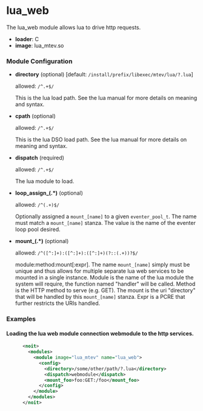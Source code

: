 

# lua_web

The lua_web module allows lua to drive http requests.


  * **loader**: C
  * **image**: lua_mtev.so

### Module Configuration

    
 * **directory** (optional)  [default: `/install/prefix/libexec/mtev/lua/?.lua`]

   allowed: `/^.+$/`

   This is the lua load path.  See the lua manual for more details
   on meaning and syntax.
 * **cpath** (optional) 

   allowed: `/^.+$/`

   This is the lua DSO load path.  See the lua manual for more
   details on meaning and syntax.
 * **dispatch** (required) 

   allowed: `/^.+$/`

   The lua module to load.
 * **loop_assign_(.*)** (optional) 

   allowed: `/^(.+)$/`

   Optionally assigned a `mount_[name]` to a given
   `eventer_pool_t`.  The name must match a `mount_[name]` stanza.  The value is the
   name of the eventer loop pool desired.
 * **mount_(.*)** (optional) 

   allowed: `/^([^:]+):([^:]+):([^:]+)(?::(.+))?$/`

   module:method:mount[:expr].  The name `mount_[name]` simply must
   be unique
      and thus allows for multiple separate lua web
   services to be mounted in a single instance. Module is the name of
   the lua module the
      system will require, the function named
   "handler" will be called. Method is the HTTP method to serve (e.g.
   GET). The mount
      is the uri "directory" that will be handled by
   this `mount_[name]` stanza.  Expr is a PCRE that further
   restricts the URIs handled.
### Examples

#### Loading the lua web module connection webmodule to the http services.

```xml
      <noit>
        <modules>
          <module image="lua_mtev" name="lua_web">
            <config>
              <directory>/some/other/path/?.lua</directory>
              <dispatch>webmodule</dispatch>
              <mount_foo>foo:GET:/foo</mount_foo>
            </config>
          </module>
        </modules>
      </noit>
    
```

